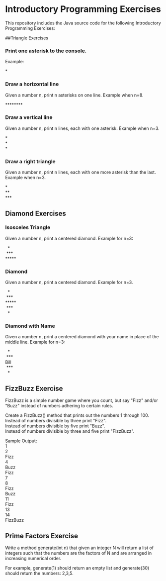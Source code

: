 # Introductory Programming Exercises

This repository includes the Java source code for the following Introductory Programming Exercises:

##Triangle Exercises

### Print one asterisk to the console.
Example:

\*

### Draw a horizontal line
Given a number n, print n asterisks on one line.
Example when n=8.

\*\*\*\*\*\*\*\*

### Draw a vertical line
Given a number n, print n lines, each with one asterisk.
Example when n=3.

\*<br />
\*<br />
\*

### Draw a right triangle
Given a number n, print n lines, each with one more asterisk than the last.
Example when n=3.

\*<br />
\*\*<br />
\*\*\*

## Diamond Exercises

### Isosceles Triangle
Given a number n, print a centered diamond.
Example for n=3:

&nbsp;&nbsp;\*<br />
&nbsp;\*\*\*<br />
\*\*\*\*\*

### Diamond
Given a number n, print a centered diamond.
Example for n=3.

&nbsp;&nbsp;\*<br />
&nbsp;\*\*\*<br />
\*\*\*\*\*<br />
&nbsp;\*\*\*<br />
&nbsp;&nbsp;\*

### Diamond with Name
Given a number n, print a centered diamond with your name in place of the middle line. 
Example for n=3:

&nbsp;&nbsp;\*<br />
&nbsp;\*\*\*<br />
Bill<br />
&nbsp;\*\*\*<br />
&nbsp;&nbsp;\*

## FizzBuzz Exercise

FizzBuzz is a simple number game where you count, but say "Fizz" and/or "Buzz" instead of numbers adhering to certain rules.

Create a FizzBuzz() method that prints out the numbers 1 through 100.<br />
Instead of numbers divisible by three print "Fizz".<br />
Instead of numbers divisible by five print "Buzz".<br />
Instead of numbers divisible by three and five print "FizzBuzz".

Sample Output:<br />
1<br />
2<br />
Fizz<br />
4<br />
Buzz<br />
Fizz<br />
7<br />
8<br />
Fizz<br />
Buzz<br />
11<br />
Fizz<br />
13<br />
14<br />
FizzBuzz

## Prime Factors Exercise

Write a method generate(int n) that given an integer N will return a list of integers such that the numbers are the factors of N and are arranged in increasing numerical order.

For example, generate(1) should return an empty list and generate(30) should return the numbers: 2,3,5.
